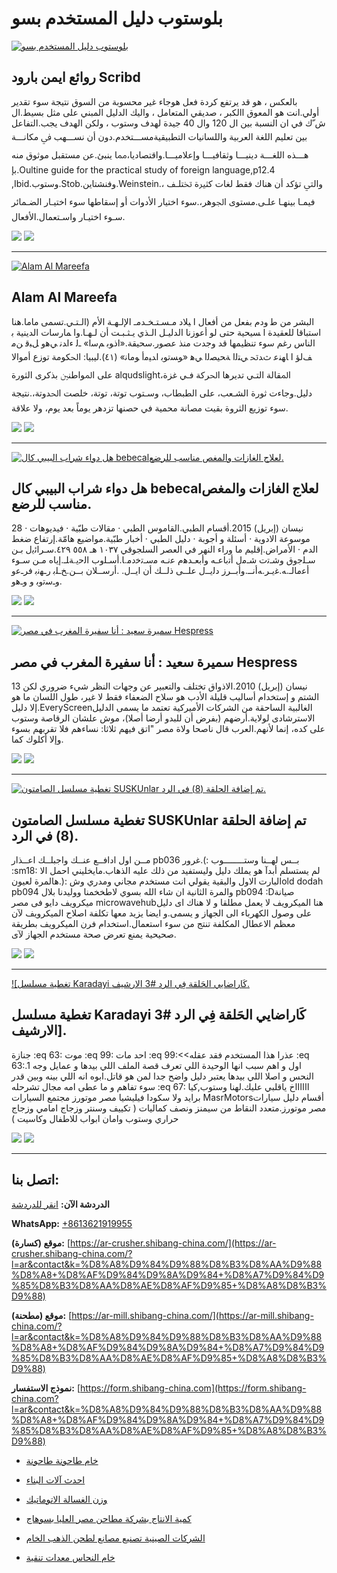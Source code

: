 # بلوستوب دليل المستخدم بسو

<a href="https://swt.shibang-china.com/?l=ar&img&k=%D8%A8%D9%84%D9%88%D8%B3%D8%AA%D9%88%D8%A8+%D8%AF%D9%84%D9%8A%D9%84+%D8%A7%D9%84%D9%85%D8%B3%D8%AA%D8%AE%D8%AF%D9%85+%D8%A8%D8%B3%D9%88" target="_blank">![بلوستوب دليل المستخدم بسو](http://static.shibang-china.com/all-800x300/972.jpg)</a>

## روائع ايمن بارود Scribd
بالعكس ، ھو قد يرتفع كردة فعل ھوجاء غير محسوبة من السوق نتيجة سوء تقدير أولي.انت ھو المعوق االكبر ، صديقي المتعامل ، واليك الدليل المبني على مثل بسيط.ال ش ّك في ان النسبة بين ال 120 وال 40 جيدة لھدف وستوب ، ولكن الھدف يجب.التفاعل بين تعليم اللغة العربية واللسانيات التطبيقيةﻣﺴـــﺘﺨﺪم.دون أن ﻧﺴـــﻬﺐ ﰲ ﻣﻜﺎﻧـــﺔ ﻫـــﺬﻩ اﻟﻠﻐـــﺔ دﻳﻨﻴـــﺎ وﺛﻘﺎﻓﻴـــﺎ وإﻋﻼﻣﻴـــﺎ.واﻗﺘﺼﺎدﻳﺎ،ﳑﺎ ﻳﻨﺒﺊ.ﻋﻦ ﻣﺴﺘﻘﺒﻞ ﻣﻮﺛﻮق ﻣﻨﻪ ﺑﺈ.Oultine guide for the practical study of foreign language,p12.4 ,Ibid.وﺳﺘﻮب.Stob.وﻓﻨﺸﺘﺎﻳﻦ.Weinstein.، واﻟﱵ ﺗﺆﻛﺪ أن ﻫﻨﺎك ﻓﻘﻂ ﻟﻐﺎت ﻛﺜﲑة ﲣﺘﻠـﻒ ﻓﻴﻤـﺎ ﺑﻴﻨﻬـﺎ ﻋﻠـﻰ.ﻣﺴﺘﻮى اﳉﻮﻫﺮ،.ﺳﻮء اﺧﺘﻴﺎر اﻷدوات أو إﺳﻘﺎﻃﻬﺎ ﺳﻮء اﺧﺘﻴـﺎر اﻟﻀـﻤﺎﺋﺮ ﺳـﻮء اﺧﺘﻴـﺎر واﺳـﺘﻌﻤﺎل.اﻷﻓﻌﺎل.


<a href="https://whatsapp.shibangsoft.com/WhatsApp.php" target="_blank" title="WhatsApp">![](http://static.shibang-china.com/icon/whatsapp.png)</a> <a href="https://swt.shibang-china.com/?l=ar&icon&k=%D8%A8%D9%84%D9%88%D8%B3%D8%AA%D9%88%D8%A8+%D8%AF%D9%84%D9%8A%D9%84+%D8%A7%D9%84%D9%85%D8%B3%D8%AA%D8%AE%D8%AF%D9%85+%D8%A8%D8%B3%D9%88" target="_blank">![](http://static.shibang-china.com/icon/chat-ar.png)</a>

---

<a href="https://swt.shibang-china.com/?l=ar&img&k=%D8%A8%D9%84%D9%88%D8%B3%D8%AA%D9%88%D8%A8+%D8%AF%D9%84%D9%8A%D9%84+%D8%A7%D9%84%D9%85%D8%B3%D8%AA%D8%AE%D8%AF%D9%85+%D8%A8%D8%B3%D9%88" target="_blank">![Alam Al Mareefa](http://static.shibang-china.com/all-800x300/544.jpg)</a>

## Alam Al Mareefa
اﻟﺒﺸﺮ ﻣﻦ ﻃ ودم ﺑﻔﻌﻞ ﻣﻦ أﻓﻌﺎل ا ﻴﻼد ﻣـﺴـﺘـﺨـﺪﻣـ اﻹﻟـﻬـﺔ اﻷم (اﻟـﺘـﻲ.ﺗﺴﻤﻰ ﻣﺎﻣﺎ.ﻫﻨﺎ اﺳﺘﺒﺎﻗﺎ ﻟﻠﻌﻘﻴﺪة ا ﺴﻴﺤﻴﺔ ﺣﺘﻰ ﻟﻮ أﻋﻮزﻧﺎ اﻟﺪﻟﻴـﻞ اﻟـﺬي ﻳـﺜـﺒـﺖ أن ﻟـﻬـﺎ.وا ﻤﺎرﺳﺎت اﻟﺪﻳﻨﻴﺔ ﺑ اﻟﻨﺎس رﻏﻢ ﺳﻮء ﺗﻨﻈﻴﻤﻬﺎ ﻗﺪ وﺟﺪت ﻣﻨﺬ ﻋﺼﻮر.ﺳﺤﻴﻘﺔ.«اذﻮﺑ ﻢﺳا» ـﻟ ءاﺪﻧ ﻲﻫو ﻞﺒﻗ ﻦﻣ ﻒﻟﺆ ا ﺎﻬﻨﻋ ثﺪﲢ ﻲﺘﻟا ﺔﺤﻴﺼﻟا ﻲﻫ «ﻮﺴﺗﻮﺑ اﺪﻴﻣأ ﻮﻣﺎﻧ» (٤١).ﻟﻴﺒﻴﺎ: اﳊﻜﻮﻣﺔ ﺗﻮزع أﻣﻮاﻻ ﻋﻠﻰ اﳌﻮاﻃﻨﲔ ﺑﺬﻛﺮى اﻟﺜﻮرة alqudslightاﳌﻘﺎﻟﺔ اﻟﺘـﻲ ﺗﺪﻳﺮﻫﺎ اﳊﺮﻛﺔ ﻓـﻲ ﻏﺰة، دﻟﻴﻞ.وﺟﺎءت ﺛﻮرة اﻟﺸـﻌﺐ، ﻋﻠﻰ اﻟﻄﺒﻄﺎب، وﺳـﺘﻮب ﺗﻮﺗﺔ، ﺗﻮﺗﺔ، ﺧﻠﺼﺖ اﳊﺪوﺗﺔ،.ﻧﺘﻴﺠﺔ ﺳﻮء ﺗﻮزﻳﻊ اﻟﺜﺮوة ﺑﻘﻴﺖ ﻣﺼﺎﻧﺔ ﻣﺤﻤﻴﺔ ﻓﻲ ﺣﺼﻨﻬﺎ ﺗﺰدﻫﺮ ﻳﻮﻣﺎً ﺑﻌﺪ ﻳﻮم، وﻻ ﻋﻼﻗﺔ.


<a href="https://whatsapp.shibangsoft.com/WhatsApp.php" target="_blank" title="WhatsApp">![](http://static.shibang-china.com/icon/whatsapp.png)</a> <a href="https://swt.shibang-china.com/?l=ar&icon&k=%D8%A8%D9%84%D9%88%D8%B3%D8%AA%D9%88%D8%A8+%D8%AF%D9%84%D9%8A%D9%84+%D8%A7%D9%84%D9%85%D8%B3%D8%AA%D8%AE%D8%AF%D9%85+%D8%A8%D8%B3%D9%88" target="_blank">![](http://static.shibang-china.com/icon/chat-ar.png)</a>

---

<a href="https://swt.shibang-china.com/?l=ar&img&k=%D8%A8%D9%84%D9%88%D8%B3%D8%AA%D9%88%D8%A8+%D8%AF%D9%84%D9%8A%D9%84+%D8%A7%D9%84%D9%85%D8%B3%D8%AA%D8%AE%D8%AF%D9%85+%D8%A8%D8%B3%D9%88" target="_blank">![هل دواء شراب البيبي كال bebecalلعلاج الغازات والمغص مناسب للرضع.](http://static.shibang-china.com/all-800x300/1017.jpg)</a>

## هل دواء شراب البيبي كال bebecalلعلاج الغازات والمغص مناسب للرضع.
28 نيسان (إبريل) 2015.أقسام الطبي.القاموس الطبي &middot; مقالات طبّية &middot; فيديوهات &middot; موسوعة الادوية &middot; أسئلة و أجوبة &middot; دليل الطبي &middot; أخبار طبّية.مواضيع هامّة.إرتفاع ضغط الدم &middot; الأمراض.إﻗﻠﻴﻢ ﻣﺎ وراء اﻟﻨﻬﺮ ﻓﻲ اﻟﻌﺼﺮ اﻟﺴﻠﺠﻮﻗﻲ ١٠٣٧ هـ ٥٥٨ ٤٢٩.ﺳـراﺋﻳﻝ ﺑـن ﺳـﻠﺟوق وﺷـﺗت ﺷـﻣﻝ أﺗﺑﺎﻋـﻪ وأﺑﻌـدﻫم ﻋﻧـﻪ ﻣﺳـﺗﺧدﻣ.ﺎ.أﺳـﻠوب اﻟﺣﻳ.ﺔﻠـ.إﻳﺎﻩ ﻣـن ﺳـوء أﻋﻣﺎﻟـ.ﻪ.ﻏﻳـر.ﻪأﻧــ.وأﺑــرز دﻟﻳــﻝ ﻋﻠــﻰ ذﻟــك أن اﻳــﻝ. .أرﺳــﻼن ﺑــن.ﺦـﻠﺑ رـﻬﻧﺑ فرـﻋو وـﺳﺗوﺑ و وـﻫو.


<a href="https://whatsapp.shibangsoft.com/WhatsApp.php" target="_blank" title="WhatsApp">![](http://static.shibang-china.com/icon/whatsapp.png)</a> <a href="https://swt.shibang-china.com/?l=ar&icon&k=%D8%A8%D9%84%D9%88%D8%B3%D8%AA%D9%88%D8%A8+%D8%AF%D9%84%D9%8A%D9%84+%D8%A7%D9%84%D9%85%D8%B3%D8%AA%D8%AE%D8%AF%D9%85+%D8%A8%D8%B3%D9%88" target="_blank">![](http://static.shibang-china.com/icon/chat-ar.png)</a>

---

<a href="https://swt.shibang-china.com/?l=ar&img&k=%D8%A8%D9%84%D9%88%D8%B3%D8%AA%D9%88%D8%A8+%D8%AF%D9%84%D9%8A%D9%84+%D8%A7%D9%84%D9%85%D8%B3%D8%AA%D8%AE%D8%AF%D9%85+%D8%A8%D8%B3%D9%88" target="_blank">![سميرة سعيد : أنا سفيرة المغرب في مصر Hespress](http://static.shibang-china.com/all-800x300/489.jpg)</a>

## سميرة سعيد : أنا سفيرة المغرب في مصر Hespress
13 نيسان (إبريل) 2010.الاذواق تختلف والتعبير عن وجهات النظر شيء ضروري لكن الشتم و إستخدام أساليب قليلة الأدب هو سلاح الضعفاء فقط لا غير، طول اللسان ما هو إلا دليل.EveryScreenالغالبية الساحقة من الشركات الأميركية تعتمد ما يسمى الدليل الاسترشادى لولاية.أرضهم (بفرض أن للبدو أرضا أصلا)، موش علشان الرقاصة وستوب على كده، إنما لأنهم.العرب قال ناصحا ولاة مصر &quot;اتق فيهم ثلاثا: نساءهم فلا تقربهم بسوء وإلا أكلوك كما.


<a href="https://whatsapp.shibangsoft.com/WhatsApp.php" target="_blank" title="WhatsApp">![](http://static.shibang-china.com/icon/whatsapp.png)</a> <a href="https://swt.shibang-china.com/?l=ar&icon&k=%D8%A8%D9%84%D9%88%D8%B3%D8%AA%D9%88%D8%A8+%D8%AF%D9%84%D9%8A%D9%84+%D8%A7%D9%84%D9%85%D8%B3%D8%AA%D8%AE%D8%AF%D9%85+%D8%A8%D8%B3%D9%88" target="_blank">![](http://static.shibang-china.com/icon/chat-ar.png)</a>

---

<a href="https://swt.shibang-china.com/?l=ar&img&k=%D8%A8%D9%84%D9%88%D8%B3%D8%AA%D9%88%D8%A8+%D8%AF%D9%84%D9%8A%D9%84+%D8%A7%D9%84%D9%85%D8%B3%D8%AA%D8%AE%D8%AF%D9%85+%D8%A8%D8%B3%D9%88" target="_blank">![تغطية مسلسل الصامتون SUSKUnlar تم إضافة الحلقة (8) في الرد.](http://static.shibang-china.com/all-800x300/895.jpg)</a>

## تغطية مسلسل الصامتون SUSKUnlar تم إضافة الحلقة (8) في الرد.
مــن اول ادافــع عنــك واجبلــك اعــذار pb036 بــس لهــنا وستــــــــوب :).غرور :sm18: لم يستسلم أبدآ هو يملك دليل وليستفيد من ذلك عليه الذهاب.مايخليني احمل الا البارت الاول والبقية يقولي انت مستخدم مجاني ومدري وش :(.هالمرة لعيونold dodah pb094 والمرة الثانية ان شاء الله بسوي لاطخخمنا ووليدنا بلال pb094 :Dصيانة ميكرويف دايو فى مصر microwavehubهنا الميكرويف لا يعمل مطلقا و لا هناك اى دليل على وصول الكهرباء الى الجهاز و يسمى.و ايضا يزيد معها تكلفة اصلاح الميكرويف لآن معظم الاعطال المكلفة تنتج من سوء استعمال.استخدام فرن الميكرويف بطريقة صحيحية يمنع تعرض صحة مستخدم الجهاز لآى.


<a href="https://whatsapp.shibangsoft.com/WhatsApp.php" target="_blank" title="WhatsApp">![](http://static.shibang-china.com/icon/whatsapp.png)</a> <a href="https://swt.shibang-china.com/?l=ar&icon&k=%D8%A8%D9%84%D9%88%D8%B3%D8%AA%D9%88%D8%A8+%D8%AF%D9%84%D9%8A%D9%84+%D8%A7%D9%84%D9%85%D8%B3%D8%AA%D8%AE%D8%AF%D9%85+%D8%A8%D8%B3%D9%88" target="_blank">![](http://static.shibang-china.com/icon/chat-ar.png)</a>

---

<a href="https://swt.shibang-china.com/?l=ar&img&k=%D8%A8%D9%84%D9%88%D8%B3%D8%AA%D9%88%D8%A8+%D8%AF%D9%84%D9%8A%D9%84+%D8%A7%D9%84%D9%85%D8%B3%D8%AA%D8%AE%D8%AF%D9%85+%D8%A8%D8%B3%D9%88" target="_blank">![تغطية مسلسل Karadayi كَاراضايي الحَلقة  فِي الرد #3 [الارشيف.](http://static.shibang-china.com/all-800x300/673.jpg)</a>

## تغطية مسلسل Karadayi كَاراضايي الحَلقة  فِي الرد #3 [الارشيف.
جنازة :eq 63: موت :eq 99: احد مات :eq 99:&lt;&lt;عذرا هذا المستخدم فقد عقله :eq 63:.1 اول و اهم سبب انها الوحيدة اللي تعرف قصة الملف اللي بيدها و عمايل وجه النحس و اصلا اللي بيدها يعتبر دليل واضح جدا لمن هو قاتل.ابوه انه اللي بينه وبين قدر سوء تفاهم و ما عطى امه مجال تشرحله :eq 67: ااااااخ ياقلبي عليك.لهنا وستوب,كيا برايد ولا سكودا فيليشيا مصر موتورز مجتمع السيارات MasrMotorsأقسام دليل سيارات مصر موتورز.متعدد النقاط من سيمنز ونصف كماليات ( تكييف وسنتر وزجاج امامي وزجاج حراري وستوب وامان ابواب للاطفال وكاسيت )


<a href="https://whatsapp.shibangsoft.com/WhatsApp.php" target="_blank" title="WhatsApp">![](http://static.shibang-china.com/icon/whatsapp.png)</a> <a href="https://swt.shibang-china.com/?l=ar&icon&k=%D8%A8%D9%84%D9%88%D8%B3%D8%AA%D9%88%D8%A8+%D8%AF%D9%84%D9%8A%D9%84+%D8%A7%D9%84%D9%85%D8%B3%D8%AA%D8%AE%D8%AF%D9%85+%D8%A8%D8%B3%D9%88" target="_blank">![](http://static.shibang-china.com/icon/chat-ar.png)</a>

---
## اتصل بنا:

**الدردشة الآن:** [انقر للدردشة](https://swt.shibang-china.com?l=ar&contact&k=%D8%A8%D9%84%D9%88%D8%B3%D8%AA%D9%88%D8%A8+%D8%AF%D9%84%D9%8A%D9%84+%D8%A7%D9%84%D9%85%D8%B3%D8%AA%D8%AE%D8%AF%D9%85+%D8%A8%D8%B3%D9%88)

**WhatsApp:**  [+8613621919955](https://whatsapp.shibangsoft.com/WhatsApp.php)

**موقع (كسارة):** [https://ar-crusher.shibang-china.com/](https://ar-crusher.shibang-china.com/?l=ar&contact&k=%D8%A8%D9%84%D9%88%D8%B3%D8%AA%D9%88%D8%A8+%D8%AF%D9%84%D9%8A%D9%84+%D8%A7%D9%84%D9%85%D8%B3%D8%AA%D8%AE%D8%AF%D9%85+%D8%A8%D8%B3%D9%88)

**موقع (مطحنة):** [https://ar-mill.shibang-china.com/](https://ar-mill.shibang-china.com/?l=ar&contact&k=%D8%A8%D9%84%D9%88%D8%B3%D8%AA%D9%88%D8%A8+%D8%AF%D9%84%D9%8A%D9%84+%D8%A7%D9%84%D9%85%D8%B3%D8%AA%D8%AE%D8%AF%D9%85+%D8%A8%D8%B3%D9%88)

**نموذج الاستفسار:** [https://form.shibang-china.com](https://form.shibang-china.com?l=ar&contact&k=%D8%A8%D9%84%D9%88%D8%B3%D8%AA%D9%88%D8%A8+%D8%AF%D9%84%D9%8A%D9%84+%D8%A7%D9%84%D9%85%D8%B3%D8%AA%D8%AE%D8%AF%D9%85+%D8%A8%D8%B3%D9%88)

* [خام طاحونة طاحونة](../15/%D8%AE%D8%A7%D9%85%20%D8%B7%D8%A7%D8%AD%D9%88%D9%86%D8%A9%20%D8%B7%D8%A7%D8%AD%D9%88%D9%86%D8%A9.md)

* [احدث آلات البناء](../12/%D8%A7%D8%AD%D8%AF%D8%AB%20%D8%A2%D9%84%D8%A7%D8%AA%20%D8%A7%D9%84%D8%A8%D9%86%D8%A7%D8%A1.md)

* [وزن الغسالة الاتوماتيك](../13/%D9%88%D8%B2%D9%86%20%D8%A7%D9%84%D8%BA%D8%B3%D8%A7%D9%84%D8%A9%20%D8%A7%D9%84%D8%A7%D8%AA%D9%88%D9%85%D8%A7%D8%AA%D9%8A%D9%83.md)

* [كمية الانتاج بشركة مطاحن مصر العليا بسوهاج](../14/%D9%83%D9%85%D9%8A%D8%A9%20%D8%A7%D9%84%D8%A7%D9%86%D8%AA%D8%A7%D8%AC%20%D8%A8%D8%B4%D8%B1%D9%83%D8%A9%20%D9%85%D8%B7%D8%A7%D8%AD%D9%86%20%D9%85%D8%B5%D8%B1%20%D8%A7%D9%84%D8%B9%D9%84%D9%8A%D8%A7%20%D8%A8%D8%B3%D9%88%D9%87%D8%A7%D8%AC.md)

* [الشركات الصينية تصنيع مصانع لطحن الذهب الخام](../12/%D8%A7%D9%84%D8%B4%D8%B1%D9%83%D8%A7%D8%AA%20%D8%A7%D9%84%D8%B5%D9%8A%D9%86%D9%8A%D8%A9%20%D8%AA%D8%B5%D9%86%D9%8A%D8%B9%20%D9%85%D8%B5%D8%A7%D9%86%D8%B9%20%D9%84%D8%B7%D8%AD%D9%86%20%D8%A7%D9%84%D8%B0%D9%87%D8%A8%20%D8%A7%D9%84%D8%AE%D8%A7%D9%85.md)

* [خام النحاس معدات تنقية](../15/%D8%AE%D8%A7%D9%85%20%D8%A7%D9%84%D9%86%D8%AD%D8%A7%D8%B3%20%D9%85%D8%B9%D8%AF%D8%A7%D8%AA%20%D8%AA%D9%86%D9%82%D9%8A%D8%A9.md)